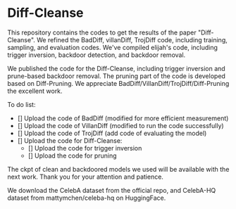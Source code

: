 # Diff-Cleanse
This repository contains the codes to get the results of the paper "Diff-Cleanse". We refined the BadDiff, villanDiff, TrojDiff code, including training, sampling, and evaluation codes. We've compiled elijah's code, including trigger inversion, backdoor detection, and backdoor removal.

We published the code for the Diff-Cleanse, including trigger inversion and prune-based backdoor removal. The pruning part of the code is developed based on Diff-Pruning. We appreciate BadDiff/VillanDiff/TrojDiff/Diff-Pruning the excellent work.

To do list:
- [] Upload the code of BadDiff (modified for more efficient measurement)
- [] Upload the code of VillanDiff (modified to run the code successfully)
- [] Upload the code of TrojDiff (add code of evaluating the model)
- [] Upload the code for Diff-Cleanse:
  - [] Upload the code for trigger inversion
  - [] Upload the code for pruning

The ckpt of clean and backdoored models we used will be available with the next work. Thank you for your attention and patience.

We download the CelebA dataset from the official repo, and CelebA-HQ dataset from mattymchen/celeba-hq on HuggingFace.  